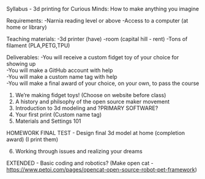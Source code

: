 <p>Syllabus - 3d printing for Curious Minds: How to make anything you imagine

Requirements:
-Narnia reading level or above
-Access to a computer (at home or library)

Teaching materials:
-3d printer (have)
-room (capital hill - rent)
-Tons of filament (PLA,PETG,TPU)

Deliverables:
-You will receive a custom fidget toy of your choice for showing up<br>
-You will make a GitHub account with help<br>
-You will make a custom name tag with help<br>
-You will make a final award of your choice, on your own, to pass the course<br>

1. We’re making fidget toys! (Choose on website before class)
2. A history and philsophy of the open source maker movement
3. Introduction to 3d modeling and ?PRIMARY SOFTWARE?
4. Your first print (Custom name tag)
5. Materials and Settings 101

HOMEWORK FINAL TEST - Design final 3d model at home (completion award)
(I print them)

6. Working through issues and realizing your dreams


EXTENDED - Basic coding and robotics?  (Make open cat - https://www.petoi.com/pages/opencat-open-source-robot-pet-framework)
</p>
